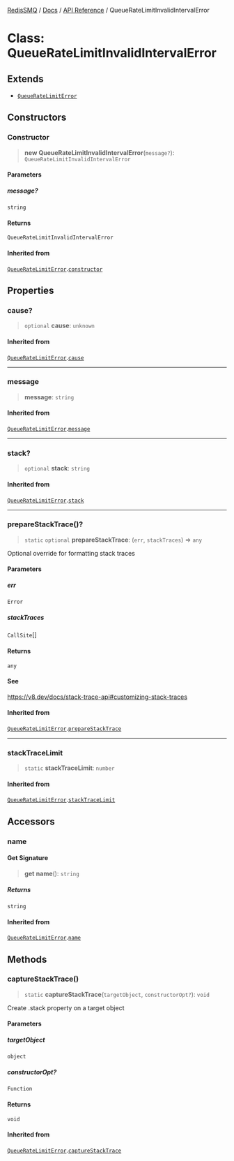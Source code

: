 [RedisSMQ](../../../README.md) / [Docs](../../README.md) / [API Reference](../README.md) / QueueRateLimitInvalidIntervalError

# Class: QueueRateLimitInvalidIntervalError

## Extends

- [`QueueRateLimitError`](QueueRateLimitError.md)

## Constructors

### Constructor

> **new QueueRateLimitInvalidIntervalError**(`message?`): `QueueRateLimitInvalidIntervalError`

#### Parameters

##### message?

`string`

#### Returns

`QueueRateLimitInvalidIntervalError`

#### Inherited from

[`QueueRateLimitError`](QueueRateLimitError.md).[`constructor`](QueueRateLimitError.md#constructor)

## Properties

### cause?

> `optional` **cause**: `unknown`

#### Inherited from

[`QueueRateLimitError`](QueueRateLimitError.md).[`cause`](QueueRateLimitError.md#cause)

***

### message

> **message**: `string`

#### Inherited from

[`QueueRateLimitError`](QueueRateLimitError.md).[`message`](QueueRateLimitError.md#message)

***

### stack?

> `optional` **stack**: `string`

#### Inherited from

[`QueueRateLimitError`](QueueRateLimitError.md).[`stack`](QueueRateLimitError.md#stack)

***

### prepareStackTrace()?

> `static` `optional` **prepareStackTrace**: (`err`, `stackTraces`) => `any`

Optional override for formatting stack traces

#### Parameters

##### err

`Error`

##### stackTraces

`CallSite`[]

#### Returns

`any`

#### See

https://v8.dev/docs/stack-trace-api#customizing-stack-traces

#### Inherited from

[`QueueRateLimitError`](QueueRateLimitError.md).[`prepareStackTrace`](QueueRateLimitError.md#preparestacktrace)

***

### stackTraceLimit

> `static` **stackTraceLimit**: `number`

#### Inherited from

[`QueueRateLimitError`](QueueRateLimitError.md).[`stackTraceLimit`](QueueRateLimitError.md#stacktracelimit)

## Accessors

### name

#### Get Signature

> **get** **name**(): `string`

##### Returns

`string`

#### Inherited from

[`QueueRateLimitError`](QueueRateLimitError.md).[`name`](QueueRateLimitError.md#name)

## Methods

### captureStackTrace()

> `static` **captureStackTrace**(`targetObject`, `constructorOpt?`): `void`

Create .stack property on a target object

#### Parameters

##### targetObject

`object`

##### constructorOpt?

`Function`

#### Returns

`void`

#### Inherited from

[`QueueRateLimitError`](QueueRateLimitError.md).[`captureStackTrace`](QueueRateLimitError.md#capturestacktrace)
